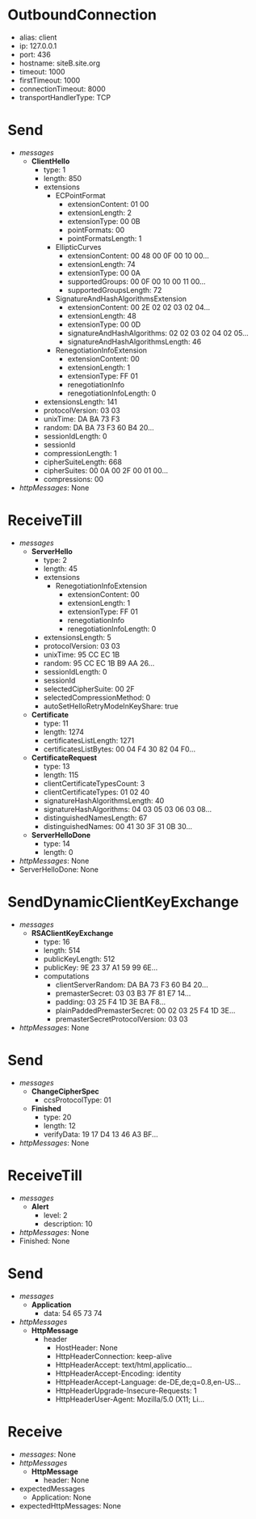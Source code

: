 
# OutboundConnection
  - alias: client
  - ip: 127.0.0.1
  - port: 436
  - hostname: siteB.site.org
  - timeout: 1000
  - firstTimeout: 1000
  - connectionTimeout: 8000
  - transportHandlerType: TCP

# Send
  - _messages_
    - **ClientHello**
      - type: 1
      - length: 850
      - extensions
        - ECPointFormat
          - extensionContent: 01 00
          - extensionLength: 2
          - extensionType: 00 0B
          - pointFormats: 00
          - pointFormatsLength: 1
        - EllipticCurves
          - extensionContent: 00 48 00 0F 00 10 00...
          - extensionLength: 74
          - extensionType: 00 0A
          - supportedGroups: 00 0F 00 10 00 11 00...
          - supportedGroupsLength: 72
        - SignatureAndHashAlgorithmsExtension
          - extensionContent: 00 2E 02 02 03 02 04...
          - extensionLength: 48
          - extensionType: 00 0D
          - signatureAndHashAlgorithms: 02 02 03 02 04 02 05...
          - signatureAndHashAlgorithmsLength: 46
        - RenegotiationInfoExtension
          - extensionContent: 00
          - extensionLength: 1
          - extensionType: FF 01
          - renegotiationInfo
          - renegotiationInfoLength: 0
      - extensionsLength: 141
      - protocolVersion: 03 03
      - unixTime: DA BA 73 F3
      - random: DA BA 73 F3 60 B4 20...
      - sessionIdLength: 0
      - sessionId
      - compressionLength: 1
      - cipherSuiteLength: 668
      - cipherSuites: 00 0A 00 2F 00 01 00...
      - compressions: 00
  - _httpMessages_: None
# ReceiveTill
  - _messages_
    - **ServerHello**
      - type: 2
      - length: 45
      - extensions
        - RenegotiationInfoExtension
          - extensionContent: 00
          - extensionLength: 1
          - extensionType: FF 01
          - renegotiationInfo
          - renegotiationInfoLength: 0
      - extensionsLength: 5
      - protocolVersion: 03 03
      - unixTime: 95 CC EC 1B
      - random: 95 CC EC 1B B9 AA 26...
      - sessionIdLength: 0
      - sessionId
      - selectedCipherSuite: 00 2F
      - selectedCompressionMethod: 0
      - autoSetHelloRetryModeInKeyShare: true
    - **Certificate**
      - type: 11
      - length: 1274
      - certificatesListLength: 1271
      - certificatesListBytes: 00 04 F4 30 82 04 F0...
    - **CertificateRequest**
      - type: 13
      - length: 115
      - clientCertificateTypesCount: 3
      - clientCertificateTypes: 01 02 40
      - signatureHashAlgorithmsLength: 40
      - signatureHashAlgorithms: 04 03 05 03 06 03 08...
      - distinguishedNamesLength: 67
      - distinguishedNames: 00 41 30 3F 31 0B 30...
    - **ServerHelloDone**
      - type: 14
      - length: 0
  - _httpMessages_: None
  - ServerHelloDone: None
# SendDynamicClientKeyExchange
  - _messages_
    - **RSAClientKeyExchange**
      - type: 16
      - length: 514
      - publicKeyLength: 512
      - publicKey: 9E 23 37 A1 59 99 6E...
      - computations
        - clientServerRandom: DA BA 73 F3 60 B4 20...
        - premasterSecret: 03 03 B3 7F 81 E7 14...
        - padding: 03 25 F4 1D 3E BA F8...
        - plainPaddedPremasterSecret: 00 02 03 25 F4 1D 3E...
        - premasterSecretProtocolVersion: 03 03
  - _httpMessages_: None
# Send
  - _messages_
    - **ChangeCipherSpec**
      - ccsProtocolType: 01
    - **Finished**
      - type: 20
      - length: 12
      - verifyData: 19 17 D4 13 46 A3 BF...
  - _httpMessages_: None
# ReceiveTill
  - _messages_
    - **Alert**
      - level: 2
      - description: 10
  - _httpMessages_: None
  - Finished: None
# Send
  - _messages_
    - **Application**
      - data: 54 65 73 74
  - _httpMessages_
    - **HttpMessage**
      - header
        - HostHeader: None
        - HttpHeaderConnection: keep-alive
        - HttpHeaderAccept: text/html,applicatio...
        - HttpHeaderAccept-Encoding: identity
        - HttpHeaderAccept-Language: de-DE,de;q=0.8,en-US...
        - HttpHeaderUpgrade-Insecure-Requests: 1
        - HttpHeaderUser-Agent: Mozilla/5.0 (X11; Li...
# Receive
  - _messages_: None
  - _httpMessages_
    - **HttpMessage**
      - header: None
  - expectedMessages
    - Application: None
  - expectedHttpMessages: None